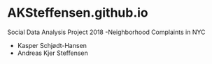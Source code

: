 # AKSteffensen.github.io
Social Data Analysis Project 2018 -Neighborhood Complaints in NYC
- Kasper Schjødt-Hansen
- Andreas Kjer Steffensen
